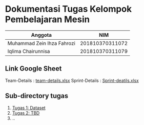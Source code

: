 #  Dokumentasi Tugas Kelompok Pembelajaran Mesin

|Anggota|NIM  |
|--|--|
| Muhammad Zein Ihza Fahrozi| 201810370311072  |
| Iqlima Chairunnisa| 201810370311079 |

## Link Google Sheet
Team-Details : [team-details.xlsx](shorturl.at/cpKPX)
Sprint-Details : [Sprint-deatils.xlsx](shorturl.at/gBUV8) 


## Sub-directory tugas

1. [Tugas 1: Dataset](TBD)
2. [Tugas 2: TBD](TBD)
3. .. 
